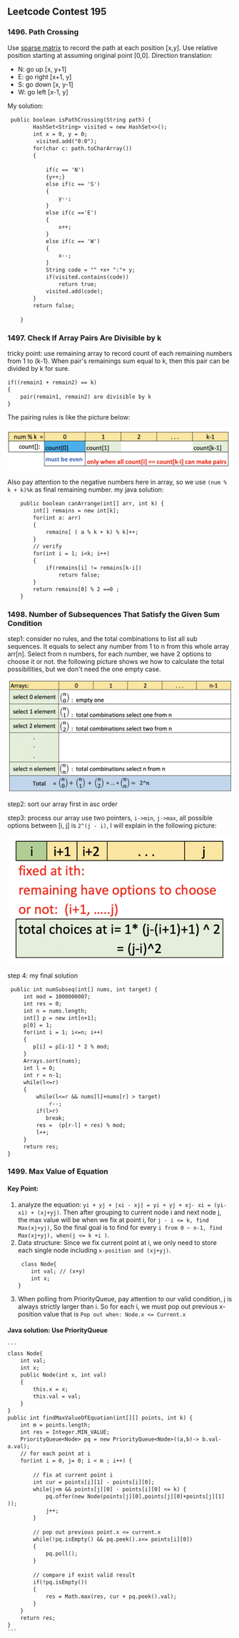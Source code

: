 ## Leetcode Contest 195

### 1496. Path Crossing
Use [sparse matrix]([https://en.wikipedia.org/wiki/Sparse_matrix](https://en.wikipedia.org/wiki/Sparse_matrix)) to record the path at each position [x,y]. Use relative position starting at assuming original point [0,0].
Direction translation:
* N: go up [x, y+1]
* E: go right [x+1, y]
* S: go down [x, y-1]
* W: go left [x-1, y]

My solution:
```
 public boolean isPathCrossing(String path) {
        HashSet<String> visited = new HashSet<>();
        int x = 0, y = 0;
         visited.add("0:0");
        for(char c: path.toCharArray())
        {
            
            if(c == 'N')
            {y++;}
            else if(c == 'S')
            {
                y--;
            }
            else if(c =='E')
            {
                x++;
            }
            else if(c == 'W')
            {
                x--;
            }
            String code = "" +x+ ":"+ y;
            if(visited.contains(code))
                return true;
            visited.add(code);
        }
        return false;
        
    }
```

### 1497. Check If Array Pairs Are Divisible by k
tricky point: use remaining array to record count of each remaining numbers from 1 to (k-1). When pair's remainings sum equal to k, then this pair can be divided by k for sure. 
```
if((remain1 + remain2) == k)
{
	pair(remain1, remain2) are divisible by k
}
```
The pairing rules is like the picture below:

![image](../assets/remains.png ':size=710x137')

Also pay attention to the negative numbers here in array, so we use `(num % k + k)%k` as final remaining number.
my java solution:
```
    public boolean canArrange(int[] arr, int k) {
        int[] remains = new int[k]; 
        for(int a: arr)
        {
            remains[ ( a % k + k) % k]++;
        }
        // verify
        for(int i = 1; i<k; i++)
        {
            if(remains[i] != remains[k-i])
                return false;
        }
        return remains[0] % 2 ==0 ;
    }
```

###  1498. Number of Subsequences That Satisfy the Given Sum Condition

step1: consider no rules, and the total combinations to list all sub sequences. It equals to select any number from 1 to n from this whole array arr[n]. Select from n numbers, for each number, we have 2 options to choose it or not. the following picture shows we how to calculate the total possibilities, but we don't need the one empty case.

![image](../assets/combinations.png ':size=590x297')

step2: sort our array first in asc order

step3: process our array
use two pointers, `i->min`, `j->max`,  all possible options between [i, j] is `2^(j - i)`, I will explain in the following picture:

![image](../assets/choices.png ':size=393x224')


step 4: my final solution
```
 public int numSubseq(int[] nums, int target) {
	 int mod = 1000000007;
     int res = 0;
     int n = nums.length;
     int[] p = new int[n+1];
     p[0] = 1;
     for(int i = 1; i<=n; i++)
     {
        p[i] = p[i-1] * 2 % mod;
     }
     Arrays.sort(nums);
     int l = 0; 
     int r = n-1;
     while(l<=r)
     {
         while(l<=r && nums[l]+nums[r] > target)
             r--;
         if(l>r)
            break;
         res =  (p[r-l] + res) % mod;
         l++;
     }
     return res;
}
```

###  1499. Max Value of Equation
#### Key Point: 
1. analyze the equation: `yi + yj + |xi - xj| = yi + yj + xj- xi = (yi-xi) + (xj+yj)`. Then after grouping to current node i and next node j, the max value will be when we fix at point i,  for `j - i <= k, find Max(xj+yj)`, So the final goal is to find for every `i from 0 ~ n-1, find Max(xj+yj), when(j <= k +i )`.
2. Data structure: 
	Since we fix current point at i, we only need to store each single node including `x-position and (xj+yj)`.
	```
	 class Node{
        int val; // (x+y)
        int x;
    }
	```
3. When polling from PriorityQueue, pay attention to our valid condition, j is always strictly larger than i. So for each i, we must pop out previous x-position value that is `Pop out when: Node.x <= Current.x`

#### Java solution: Use PriorityQueue
	```
	class Node{
		int val;
	    int x;
	    public Node(int x, int val)
	    {
	        this.x = x;
	        this.val = val;
	    }
	}
	public int findMaxValueOfEquation(int[][] points, int k) {
	    int m = points.length;
	    int res = Integer.MIN_VALUE;
	    PriorityQueue<Node> pq = new PriorityQueue<Node>((a,b)-> b.val-a.val);
	    // for each point at i           
	    for(int i = 0, j= 0; i < m ; i++) {
	    
	        // fix at current point i
		    int cur = points[i][1] - points[i][0];
			while(j<m && points[j][0] - points[i][0] <= k) {
			    pq.offer(new Node(points[j][0],points[j][0]+points[j][1] ));
			    j++;
	        }
	            
	        // pop out previous point.x <= current.x     
			while(!pq.isEmpty() && pq.peek().x<= points[i][0])
			{
		        pq.poll();
		    }
		    
		    // compare if exist valid result
		    if(!pq.isEmpty())
		    {
	            res = Math.max(res, cur + pq.peek().val);
		    }
	    }
	    return res;
	} 
	```



